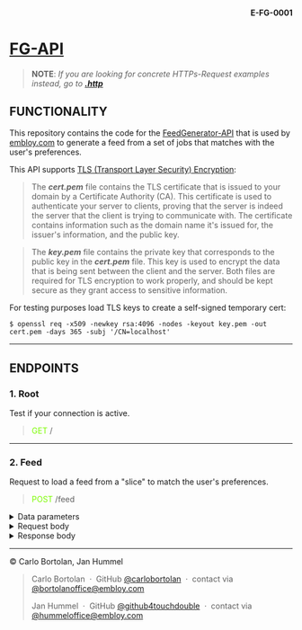 #### <div style="text-align:right">E-FG-0001 </div>

# [FG-API](https://embloy-fg-api.onrender.com)

> __NOTE__: _If you are looking for concrete HTTPs-Request examples instead, go to_
___[.http](requests/feed.http)___

## FUNCTIONALITY

This repository contains the code for the [FeedGenerator-API](https://embloy-fg-api.onrender.com) that is used
by [embloy.com](embloy.com) to generate a feed
from a set of
jobs that matches with the user's preferences.

This API supports [TLS (Transport Layer Security) Encryption](https://actix.rs/docs/server#tls--https):
> The ***cert.pem*** file contains the TLS certificate that is
> issued to your domain by a Certificate Authority (CA).
> This certificate is used to authenticate
> your server to clients, proving that the server is indeed the server that the client is trying to
> communicate with.
> The certificate contains information such as the domain name it's issued for,
> the issuer's information, and the public key.

> The ***key.pem*** file contains the private key that
> corresponds to the public key in the ***cert.pem*** file. This key is used to encrypt the data that is
> being sent between the client and the server. Both files are required for TLS encryption to
> work properly, and should be kept secure as they grant access to sensitive information.

For testing purposes load TLS keys to create a self-signed temporary cert:

```
$ openssl req -x509 -newkey rsa:4096 -nodes -keyout key.pem -out cert.pem -days 365 -subj '/CN=localhost'
```

---

## ENDPOINTS

### 1. Root

Test if your connection is active.

> <span style="color:lawngreen"> GET </span> /

---

### 2. Feed

Request to load a feed from a "slice" to match the user's preferences.

> <span style="color:lawngreen"> POST </span> /feed


<details>
  <summary>Data parameters</summary>

1. **username** _<span style="color:crimson">REQUIRED </span>_
2. **password** _<span style="color:crimson">REQUIRED </span>_

</details>


<details>
  <summary>Request body</summary>

###### Request body: `web::Json<FeedRequest>`

```
{
    "pref": {
        "job_type": {
            "1": 15,
            "2": 5,
            "3": 1,
            "5": 15
        },
        "salary_range": [
            80000.0,
            120000.0
        ],
        "spontaneity": [
            "2023-03-17T12:00:00Z",
            "2023-03-17T12:00:00Z"
        ]
    },
    "slice": [
        {
            "job_id": 1,
            "job_type": "Data Scientist",
            "job_status": 1,
            "status": "open",
            "user_id": 1,
            "duration": 6,
            "code_lang": "Python",
            "title": "Data Scientist",
            "position": "Junior",
            "description": "We're looking for a junior data scientist to help us analyze our data and build predictive models.",
            "key_skills": "Python, statistics, machine learning",
            "salary": 60000.0,
            "currency": "USD",
            "image_url": "https://example.com/image.jpg",
            "start_slot": "2023-04-01T00:00:00Z",
            "longitude": -122.4194,
            "latitude": 37.7749,
            "country_code": "US",
            "postal_code": "94103",
            "city": "San Francisco",
            "address": "123 Main St",
            "view_count": 50,
            "created_at": "2023-03-17T12:00:00Z",
            "updated_at": "2023-03-17T12:00:00Z",
            "applications_count": 5,
            "job_notifications": "email",
            "employer_rating": 2
        },
        {
            "job_id": 6588,
            "job_type": "Farming",
            "job_status": 0,
            "status": "public",
            "user_id": 367,
            "duration": 1958,
            "code_lang": "KG",
            "title": "Mining Planner",
            "position": "Assistant",
            "description": "Rhetoric is the art of ruling the minds of men.",
            "key_skills": "Teamwork",
            "salary": 77851,
            "currency": "Iranian Rial",
            "image_url": "https://picsum.photos/200/300?random=6588",
            "start_slot": "1975-07-21T13:36:42.000Z",
            "longitude": 34425.61,
            "latitude": 91551.04,
            "country_code": "RE",
            "postal_code": "63478-4176",
            "city": "Lake Tatyana",
            "address": "312 Agustin Plain",
            "view_count": 677,
            "created_at": "2023-02-28T02:06:57.681Z",
            "updated_at": "2023-02-28T02:06:57.681Z",
            "applications_count": 0,
            "job_notifications": "true",
            "employer_rating": 5
        }
    ]
}
```

</details>


<details>
  <summary>Response body</summary>


**200: Ok**

```
[
    {
        "job_id": 6588,
        "job_type": "Farming",
        "job_status": 0,
        "status": "public",
        "user_id": 367,
        "duration": 1958,
        "code_lang": "KG",
        "title": "Mining Planner",
        "position": "Assistant",
        "description": "Rhetoric is the art of ruling the minds of men.",
        "key_skills": "Teamwork",
        "salary": 77851,
        "currency": "Iranian Rial",
        "image_url": "https://picsum.photos/200/300?random=6588",
        "start_slot": "1975-07-21T13:36:42.000Z",
        "longitude": 34425.61,
        "latitude": 91551.04,
        "country_code": "RE",
        "postal_code": "63478-4176",
        "city": "Lake Tatyana",
        "address": "312 Agustin Plain",
        "view_count": 677,
        "created_at": "2023-02-28T02:06:57.681Z",
        "updated_at": "2023-02-28T02:06:57.681Z",
        "applications_count": 0,
        "job_notifications": "true"
    }
]
```

####

**400: Bad Request**

```
NOT IMPLEMENTED YET
```

**500: Internal Server Error**

```
NOT IMPLEMENTED YET
```

####

**401: Unauthorized**
</details>

---
© Carlo Bortolan, Jan Hummel

> Carlo Bortolan &nbsp;&middot;&nbsp;
> GitHub [@carlobortolan](https://github.com/carlobortolan) &nbsp;&middot;&nbsp;
> contact via [@bortolanoffice@embloy.com](bortolanoffice@embloy.com)
>
> Jan Hummel &nbsp;&middot;&nbsp;
> GitHub [@github4touchdouble](https://github.com/github4touchdouble) &nbsp;&middot;&nbsp;
> contact via [@hummeloffice@embloy.com](hummeloffice@embloy.com)




